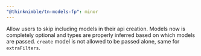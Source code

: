 ```yaml
---
"@thinknimble/tn-models-fp": minor
---
```


Allow users to skip including models in their api creation. Models now is completely optional and types are properly inferred based on which models are passed. `create` model is not allowed to be passed alone, same for `extraFilters`.

